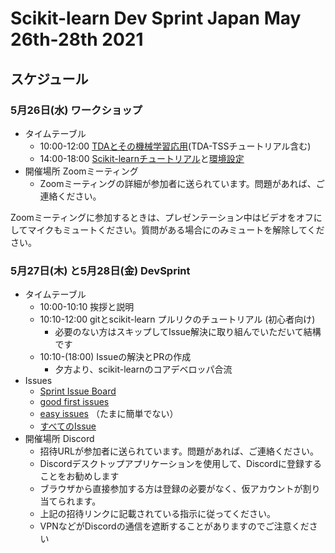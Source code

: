 # Scikit-learn Dev Sprint Japan May 26th-28th 2021

## スケジュール

### 5月26日(水) ワークショップ

- タイムテーブル
  - 10:00-12:00 [TDAとその機械学習応用](tutorial/)(TDA-TSSチュートリアル含む)
  - 14:00-18:00 [Scikit-learnチュートリアル](scikit-learn-intro/)と[環境設定](dev-setup/)
- 開催場所 Zoomミーティング
  - Zoomミーティングの詳細が参加者に送られています。問題があれば、ご連絡ください。

Zoomミーティングに参加するときは、プレゼンテーション中はビデオをオフにしてマイクもミュートください。質問がある場合にのみミュートを解除してください。

### 5月27日(木) と5月28日(金) DevSprint　

- タイムテーブル
  - 10:00-10:10 挨拶と説明
  - 10:10-12:00 gitとscikit-learn プルリクのチュートリアル (初心者向け)
    - 必要のない方はスキップしてIssue解決に取り組んでいただいて結構です
  - 10:10-(18:00) Issueの解決とPRの作成
    - 夕方より、scikit-learnのコアデベロッパ合流
- Issues
  - [Sprint Issue Board](https://github.com/scikit-learn-inria-fondation/FujitsuSprintMay2021/projects/1)
  - [good first issues](https://github.com/scikit-learn/scikit-learn/labels/good%20first%20issue)
  - [easy issues](https://github.com/scikit-learn/scikit-learn/labels/Easy) （たまに簡単でない）
  - [すべてのIssue](https://github.com/scikit-learn/scikit-learn/issues)
- 開催場所 Discord
  - 招待URLが参加者に送られています。問題があれば、ご連絡ください。
  - Discordデスクトップアプリケーションを使用して、Discordに登録することをお勧めします
  - ブラウザから直接参加する方は登録の必要がなく、仮アカウントが割り当てられます。
  - 上記の招待リンクに記載されている指示に従ってください。 
  - VPNなどがDiscordの通信を遮断することがありますのでご注意ください


